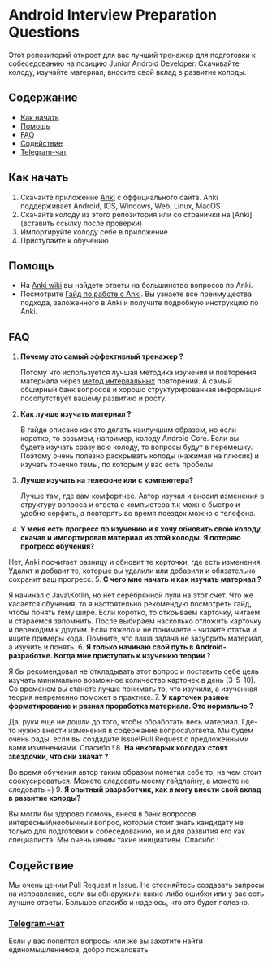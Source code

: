 # Android Interview Preparation Questions
Этот репозиторий откроет для вас лучший тренажер для подготовки к собеседованию на позицию Junior Android Developer. Скачивайте колоду, изучайте материал, вносите свой вклад в развитие колоды. 

## Содержание
* [Как начать](#как-начать)
* [Помощь](#помощь)
* [FAQ](#faq)
* [Содействие](#содействие)
* [Telegram-чат](#telegram-чат)

## Как начать
1. Скачайте приложение [Anki](https://apps.ankiweb.net/) с оффициального сайта. Anki поддерживает Android, IOS, Windows, Web, Linux, MacOS
2. Скачайте колоду из этого репозитория или со странички на [Anki](вставить ссылку после проверки)
3. Импортируйте колоду себе в приложение
4. Приступайте к обучению

## Помощь
- На [Anki wiki](https://faqs.ankiweb.net/) вы найдете ответы на большинство вопросов по Anki.
- Посмотрите [Гайд по работе с Anki](https://youtu.be/2vDDZSU7Wak). Вы узнаете все преимущества подхода, заложенного в Anki и получите подробную инструкцию по Anki.

## FAQ
1. **Почему это самый эффективный тренажер ?** 

   Потому что используется лучшая методика изучения и повторения материала через [метод интервальных](https://ru.wikipedia.org/wiki/%D0%98%D0%BD%D1%82%D0%B5%D1%80%D0%B2%D0%B0%D0%BB%D1%8C%D0%BD%D1%8B%D0%B5_%D0%BF%D0%BE%D0%B2%D1%82%D0%BE%D1%80%D0%B5%D0%BD%D0%B8%D1%8F) повторений. А самый обширный банк вопросов и хорошо структурированная информация посопутствует вашему развитию и росту.
2. **Как лучше изучать материал ?** 

   В гайде описано как это делать наилучшим образом, но если коротко, то возьмем, например, колоду Android Core. Если вы будете изучать сразу всю колоду, то вопросы будут в перемешку. Поэтому очень полезно раскрывать колоды (нажимая на плюсик) и изучать точечно темы, по которым у вас есть пробелы.
3. **Лучше изучать на телефоне или с компьютера?** 

   Лучше там, где вам комфортнее. Автор изучал и вносил изменения в структуру вопроса и ответа с компьютера т.к можно быстро и удобно серфить, а повторять во время поездок можно с телефона.
4.  **У меня есть прогресс по изучению и я хочу обновить свою колоду, скачав и импортировав материал из этой колоды. Я потеряю прогресс обучения?** 

   Нет, Anki посчитает разницу и обновит те карточки, где есть изменения. Удалит и добавит те, которые вы удалили или добавили и обязательно сохранит ваш прогресс.
5. **С чего мне начать и как изучать материал ?** 

   Я начинал с Java\Kotlin, но нет серебрянной пули на этот счет. Что же касается обучения, то я настоятельно рекомендую посмотреть гайд, чтобы понять тему шире. Если коротко, то открываем карточку, читаем и стараемся запомнить. После выбираем насколько отложить карточку и переходим к другим. Если тяжело и не понимаете - читайте статьи и ищите примеры кода. Помните, что ваша задача не зазубрить материал, а изучить и понять.
6. **Я только начинаю свой путь в Android-разработке. Когда мне приступать к изучению теории ?** 

   Я бы рекомендовал не откладывать этот вопрос и поставить себе цель изучать минимально возможное количество карточек в день (3-5-10). Со временем вы станете лучше понимать то, что изучили, а изученная теория непременно поможет в практике.
7. **У карточек разное форматирование и разная проработка материала. Это нормально ?** 

   Да, руки еще не дошли до того, чтобы обработать весь материал. Где-то нужно внести изменения в содержание вопроса\ответа. Мы будем очень рады, если вы создадите Issue\Pull Request с предложенными вами изменениями. Спасибо !
8. **На некоторых колодах стоят звездочки, что они значат ?** 

   Во время обучения автор таким образом пометил себе то, на чем стоит сфокусироваться. Можете следовать моему гайдлайну, а можете не следовать =)
9. **Я опытный разработчик, как я могу внести свой вклад в развитие колоды?** 

   Вы могли бы здорово помочь, внеся в банк вопросов интересный\необычный вопрос, который стоит знать кандидату не только для подготовки к собеседованию, но и для развития его как специалиста. Мы очень ценим такие инициативы. Спасибо !

## Содействие
Мы очень ценим Pull Request и Issue. Не стесняйтесь создавать запросы на исправление, если вы обнаружили какие-либо ошибки или у вас есть лучшие ответы. Большое спасибо и надеюсь, что это будет полезно.

### [Telegram-чат](https://t.me/android_interview_preparation) 
Если у вас появятся вопросы или же вы захотите найти единомышленников, добро пожаловать
